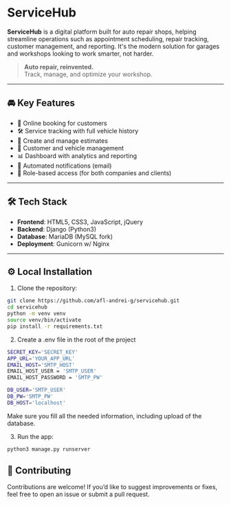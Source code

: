 # ServiceHub

**ServiceHub** is a digital platform built for auto repair shops, helping streamline operations such as appointment scheduling, repair tracking, customer management, and reporting. It's the modern solution for garages and workshops looking to work smarter, not harder.
> **Auto repair, reinvented.**  
> Track, manage, and optimize your workshop.

---

## 🚘 Key Features

- 📅 Online booking for customers
- 🛠️ Service tracking with full vehicle history
- 🧾 Create and manage estimates
- 👥 Customer and vehicle management
- 📊 Dashboard with analytics and reporting
- 🔔 Automated notifications (email)
- 🔐 Role-based access (for both companies and clients)

---

## 🛠 Tech Stack

- **Frontend**: HTML5, CSS3, JavaScript, jQuery
- **Backend**: Django (Python3)
- **Database**: MariaDB (MySQL fork)
- **Deployment**: Gunicorn w/ Nginx

---

## ⚙️ Local Installation

1. Clone the repository:
```bash
git clone https://github.com/afl-andrei-g/servicehub.git
cd servicehub
python -m venv venv
source venv/bin/activate
pip install -r requirements.txt
```

2. Create a .env file in the root of the project
```bash
SECRET_KEY='SECRET_KEY'
APP_URL='YOUR_APP_URL'
EMAIL_HOST='SMTP_HOST'
EMAIL_HOST_USER = 'SMTP_USER'
EMAIL_HOST_PASSWORD = 'SMTP_PW'

DB_USER='SMTP_USER'
DB_PW='SMTP_PW'
DB_HOST='localhost'
```

Make sure you fill all the needed information, including upload of the database.

3. Run the app:
```bash
python3 manage.py runserver
```

## 🤝 Contributing
Contributions are welcome! If you’d like to suggest improvements or fixes, feel free to open an issue or submit a pull request.
